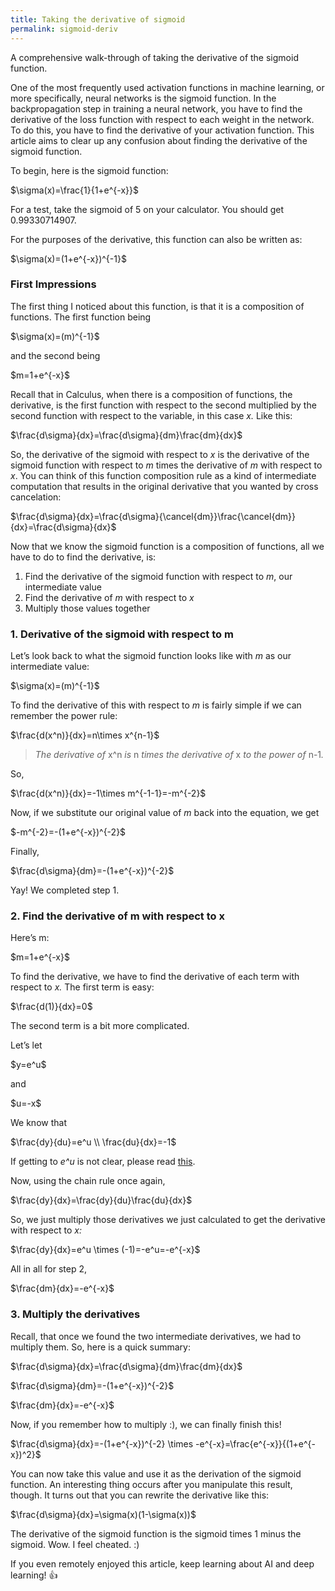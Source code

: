 ```yaml
---
title: Taking the derivative of sigmoid
permalink: sigmoid-deriv
---
```


A comprehensive walk-through of taking the derivative of the sigmoid function.

One of the most frequently used activation functions in machine learning, or more specifically, neural networks is the sigmoid function. In the backpropagation step in training a neural network, you have to find the derivative of the loss function with respect to each weight in the network. To do this, you have to find the derivative of your activation function. This article aims to clear up any confusion about finding the derivative of the sigmoid function.<!--more-->

<p>To begin, here is the sigmoid function:</p>

<p>$\sigma(x)=\frac{1}{1+e^{-x}}$</p>

<p>For a test, take the sigmoid of 5 on your calculator. You should get 0.99330714907.</p>

<p>For the purposes of the derivative, this function can also be written as:</p>
<p>$\sigma(x)=(1+e^{-x})^{-1}$</p>

<h3 id="first-impressions">First Impressions</h3>

<p>The first thing I noticed about this function, is that it is a composition of functions. The first function being</p><p>$\sigma(x)=(m)^{-1}$</p>

<p>and the second being</p><p>$m=1+e^{-x}$</p><p>Recall that in Calculus, when there is a composition of functions, the derivative, is the first function with respect to the second multiplied by the second function with respect to the variable, in this case <em>x.</em> Like this:</p><p>$\frac{d\sigma}{dx}=\frac{d\sigma}{dm}\frac{dm}{dx}$</p><p>So, the derivative of the sigmoid with respect to <em>x</em> is the derivative of the sigmoid function with respect to <em>m</em> times the derivative of <em>m</em> with respect to <em>x</em>. You can think of this function composition rule as a kind of intermediate computation that results in the original derivative that you wanted by cross cancelation:</p><p>$\frac{d\sigma}{dx}=\frac{d\sigma}{\cancel{dm}}\frac{\cancel{dm}}{dx}=\frac{d\sigma}{dx}$</p><p>Now that we know the sigmoid function is a composition of functions, all we have to do to find the derivative, is:</p><ol><li>Find the derivative of the sigmoid function with respect to <em>m</em>, our intermediate value</li><li>Find the derivative of <em>m</em> with respect to <em>x</em></li><li>Multiply those values together</li></ol>

<h3 id="1-derivative-of-the-sigmoid-with-respect-to-m">1. Derivative of the sigmoid with respect to m</h3>

<p>Let’s look back to what the sigmoid function looks like with <em>m</em> as our intermediate value:</p><p>$\sigma(x)=(m)^{-1}$</p><p>To find the derivative of this with respect to <em>m</em> is fairly simple if we can remember the power rule:</p><p>$\frac{d(x^n)}{dx}=n\times x^{n-1}$</p><blockquote><em>The derivative of </em>x^n<em> is </em>n<em> times the derivative of </em>x<em> to the power of </em>n-1<em>.</em></blockquote><p>So,</p><p>$\frac{d(x^n)}{dx}=-1\times m^{-1-1}=-m^{-2}$</p><p>Now, if we substitute our original value of <em>m</em> back into the equation, we get</p><p>$-m^{-2}=-(1+e^{-x})^{-2}$</p><p>Finally,</p><p>$\frac{d\sigma}{dm}=-(1+e^{-x})^{-2}$</p><p>Yay! We completed step 1.</p>

<h3 id="2-find-the-derivative-of-m-with-respect-to-x">2. Find the derivative of m with respect to x</h3>
<p>Here’s m:</p><p>$m=1+e^{-x}$</p><p>To find the derivative, we have to find the derivative of each term with respect to <em>x. </em>The first term is easy:</p><p>$\frac{d(1)}{dx}=0$</p><p>The second term is a bit more complicated.</p><p>Let’s let</p><p>$y=e^u$</p><p>and</p><p>$u=-x$</p><p>We know that</p><p>$\frac{dy}{du}=e^u     \\      \frac{du}{dx}=-1$</p><p>If getting to <em>e^u </em>is not clear, please read <a href="https://www.themathpage.com/aCalc/exponential.htm">this</a>.</p><p>Now, using the chain rule once again,</p><p>$\frac{dy}{dx}=\frac{dy}{du}\frac{du}{dx}$</p><p>So, we just multiply those derivatives we just calculated to get the derivative with respect to <em>x:</em></p><p>$\frac{dy}{dx}=e^u \times (-1)=-e^u=-e^{-x}$</p><p>All in all for step 2,</p><p>$\frac{dm}{dx}=-e^{-x}$</p>

<h3 id="3-multiply-the-derivatives">3. Multiply the derivatives</h3>
<p>Recall, that once we found the two intermediate derivatives, we had to multiply them. So, here is a quick summary:</p><p>$\frac{d\sigma}{dx}=\frac{d\sigma}{dm}\frac{dm}{dx}$</p><p>$\frac{d\sigma}{dm}=-(1+e^{-x})^{-2}$</p><p>$\frac{dm}{dx}=-e^{-x}$</p><p>Now, if you remember how to multiply :), we can finally finish this!</p><p>$\frac{d\sigma}{dx}=-(1+e^{-x})^{-2} \times -e^{-x}=\frac{e^{-x}}{(1+e^{-x})^2}$</p><p>You can now take this value and use it as the derivation of the sigmoid function. An interesting thing occurs after you manipulate this result, though. It turns out that you can rewrite the derivative like this:</p><p>$\frac{d\sigma}{dx}=\sigma(x)(1-\sigma(x))$</p><p>The derivative of the sigmoid function is the sigmoid times 1 minus the sigmoid. Wow. I feel cheated. :)</p><p>If you even remotely enjoyed this article, keep learning about AI and deep learning! 👍

</p>
